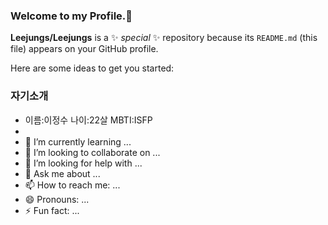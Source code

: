 ### Welcome to my Profile.👋


**Leejungs/Leejungs** is a ✨ _special_ ✨ repository because its `README.md` (this file) appears on your GitHub profile.

Here are some ideas to get you started:

### 자기소개
- 이름:이정수 나이:22살 MBTI:ISFP
-
- 🌱 I’m currently learning ...
- 👯 I’m looking to collaborate on ...
- 🤔 I’m looking for help with ...
- 💬 Ask me about ...
- 📫 How to reach me: ...
- 😄 Pronouns: ...
- ⚡ Fun fact: ...

